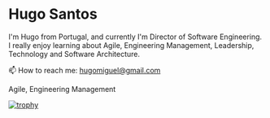 # Hugo Santos
I'm Hugo from Portugal, and currently I'm Director of Software Engineering. I really enjoy learning about Agile, Engineering Management, Leadership, Technology and Software Architecture.

📫 How to reach me: hugomiguel@gmail.com

<!--
**hugomssantos/hugomssantos** is a ✨ _special_ ✨ repository because its `README.md` (this file) appears on your GitHub profile.

Here are some ideas to get you started:

- 🔭 I’m currently working on ...
- 🌱 I’m currently learning ...
- 👯 I’m looking to collaborate on ...
- 🤔 I’m looking for help with ...
- 💬 Ask me about ...
- 📫 How to reach me: ...
- 😄 Pronouns: ...
- ⚡ Fun fact: ...
-->
Agile, Engineering Management

[![trophy](https://github-profile-trophy.vercel.app/?username=hugomssantos)](https://github.com/ryo-ma/github-profile-trophy)
